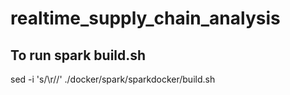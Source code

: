 # realtime_supply_chain_analysis

## To run spark build.sh
sed -i 's/\r//' ./docker/spark/sparkdocker/build.sh